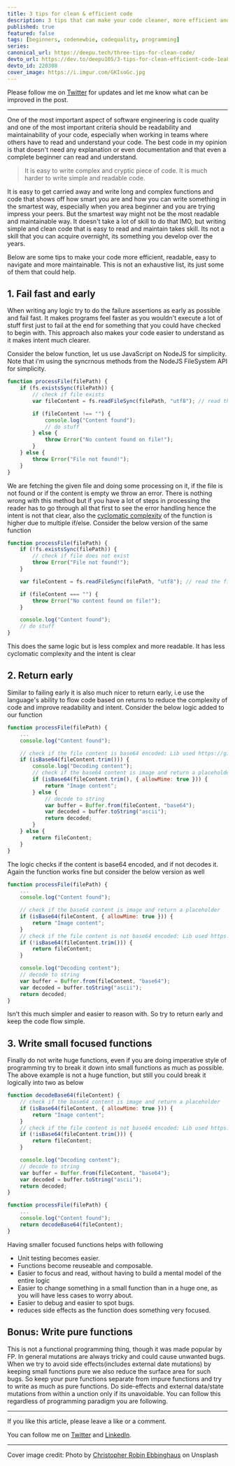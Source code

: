 ```yaml
---
title: 3 tips for clean & efficient code
description: 3 tips that can make your code cleaner, more efficient and easy to read
published: true
featured: false
tags: [beginners, codenewbie, codequality, programming]
series:
canonical_url: https://deepu.tech/three-tips-for-clean-code/
devto_url: https://dev.to/deepu105/3-tips-for-clean-efficient-code-1ea8
devto_id: 220308
cover_image: https://i.imgur.com/GKIsoGc.jpg
---
```


Please follow me on [Twitter](https://twitter.com/deepu105) for updates and let me know what can be improved in the post.

---

One of the most important aspect of software engineering is code quality and one of the most important criteria should be readability and maintainability of your code, especially when working in teams where others have to read and understand your code. The best code in my opinion is that doesn't need any explanation or even documentation and that even a complete beginner can read and understand.

> It is easy to write complex and cryptic piece of code. It is much harder to write simple and readable code.

It is easy to get carried away and write long and complex functions and code that shows off how smart you are and how you can write something in the smartest way, especially when you area beginner and you are trying impress your peers. But the smartest way might not be the most readable and maintainable way. It doesn't take a lot of skill to do that IMO, but writing simple and clean code that is easy to read and maintain takes skill. Its not a skill that you can acquire overnight, its something you develop over the years.

Below are some tips to make your code more efficient, readable, easy to navigate and more maintainable. This is not an exhaustive list, its just some of them that could help.

## 1. Fail fast and early

When writing any logic try to do the failure assertions as early as possible and fail fast. It makes programs feel faster as you wouldn't execute a lot of stuff first just to fail at the end for something that you could have checked to begin with. This approach also makes your code easier to understand as it makes intent much clearer.

Consider the below function, let us use JavaScript on NodeJS for simplicity. Note that i'm using the syncrnous methods from the NodeJS FileSystem API for simplicity.

```js
function processFile(filePath) {
    if (fs.existsSync(filePath)) {
        // check if file exists
        var fileContent = fs.readFileSync(filePath, "utf8"); // read the file content

        if (fileContent !== "") {
            console.log("Content found");
            // do stuff
        } else {
            throw Error("No content found on file!");
        }
    } else {
        throw Error("File not found!");
    }
}
```

We are fetching the given file and doing some processing on it, if the file is not found or if the content is empty we throw an error. There is nothing wrong with this method but if you have a lot of steps in processing the reader has to go through all that first to see the error handling hence the intent is not that clear, also the [cyclomatic complexity](https://en.wikipedia.org/wiki/Cyclomatic_complexity) of the function is higher due to multiple if/else. Consider the below version of the same function

```js
function processFile(filePath) {
    if (!fs.existsSync(filePath)) {
        // check if file does not exist
        throw Error("File not found!");
    }

    var fileContent = fs.readFileSync(filePath, "utf8"); // read the file content

    if (fileContent === "") {
        throw Error("No content found on file!");
    }

    console.log("Content found");
    // do stuff
}
```

This does the same logic but is less complex and more readable. It has less cyclomatic complexity and the intent is clear

## 2. Return early

Similar to failing early it is also much nicer to return early, i.e use the language's ability to flow code based on returns to reduce the complexity of code and improve readability and intent. Consider the below logic added to our function

```js
function processFile(filePath) {
    ...
    console.log("Content found");

    // check if the file content is base64 encoded: Lib used https://github.com/miguelmota/is-base64
    if (isBase64(fileContent.trim())) {
        console.log("Decoding content");
        // check if the base64 content is image and return a placeholder
        if (isBase64(fileContent.trim(), { allowMime: true })) {
            return "Image content";
        } else {
            // decode to string
            var buffer = Buffer.from(fileContent, "base64");
            var decoded = buffer.toString("ascii");
            return decoded;
        }
    } else {
        return fileContent;
    }
}
```

The logic checks if the content is base64 encoded, and if not decodes it. Again the function works fine but consider the below version as well

```js
function processFile(filePath) {
    ...
    console.log("Content found");

    // check if the base64 content is image and return a placeholder
    if (isBase64(fileContent, { allowMime: true })) {
        return "Image content";
    }
    // check if the file content is not base64 encoded: Lib used https://github.com/miguelmota/is-base64
    if (!isBase64(fileContent.trim())) {
        return fileContent;
    }

    console.log("Decoding content");
    // decode to string
    var buffer = Buffer.from(fileContent, "base64");
    var decoded = buffer.toString("ascii");
    return decoded;
}
```

Isn't this much simpler and easier to reason with. So try to return early and keep the code flow simple.

## 3. Write small focused functions

Finally do not write huge functions, even if you are doing imperative style of programming try to break it down into small functions as much as possible. The above example is not a huge function, but still you could break it logically into two as below

```js
function decodeBase64(fileContent) {
    // check if the base64 content is image and return a placeholder
    if (isBase64(fileContent, { allowMime: true })) {
        return "Image content";
    }
    // check if the file content is not base64 encoded: Lib used https://github.com/miguelmota/is-base64
    if (!isBase64(fileContent.trim())) {
        return fileContent;
    }

    console.log("Decoding content");
    // decode to string
    var buffer = Buffer.from(fileContent, "base64");
    var decoded = buffer.toString("ascii");
    return decoded;
}

function processFile(filePath) {
    ...
    console.log("Content found");
    return decodeBase64(fileContent);
}
```

Having smaller focused functions helps with following

-   Unit testing becomes easier.
-   Functions become reuseable and composable.
-   Easier to focus and read, without having to build a mental model of the entire logic
-   Easier to change something in a small function than in a huge one, as you will have less cases to worry about.
-   Easier to debug and easier to spot bugs.
-   reduces side effects as the function does something very focused.

## Bonus: Write pure functions

This is not a functional programming thing, though it was made popular by FP. In general mutations are always tricky and could cause unwanted bugs. When we try to avoid side effects(includes external date mutations) by keeping small functions pure we also reduce the surface area for such bugs. So keep your pure functions separate from impure functions and try to write as much as pure functions. Do side-effects and external data/state mutations from within a unction only if its unavoidable. You can follow this regardless of programming paradigm you are following.

---

If you like this article, please leave a like or a comment.

You can follow me on [Twitter](https://twitter.com/deepu105) and [LinkedIn](https://www.linkedin.com/in/deepu05/).

---

Cover image credit: Photo by [Christopher Robin Ebbinghaus](https://unsplash.com/@cebbbinghaus?utm_source=unsplash&utm_medium=referral&utm_content=creditCopyText) on Unsplash

